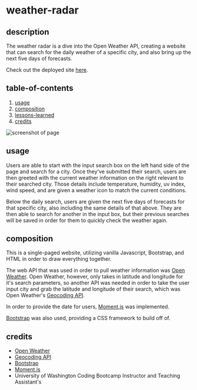 # weather-radar

## description

The weather radar is a dive into the Open Weather API, creating a website that can search for the daily weather of a specific city, and also bring up the next five days of forecasts. 

Check out the deployed site [here](https://lindslewis.github.io/weather-radar/).

## table-of-contents

1. [usage](#usage)
2. [composition](#composition)
3. [lessons-learned](#lessons-learned)
4. [credits](#credits)

![screenshot of page](readme-img.jpg)

## usage

Users are able to start with the input search box on the left hand side of the page and search for a city. Once they've submitted their search, users are then greeted with the current weather information on the right relevant to their searched city. Those details include temperature, humidity, uv index, wind speed, and are given a weather icon to match the current conditions.

Below the daily search, users are given the next five days of forecasts for that specific city, also including the same details of that above. They are then able to search for another in the input box, but their previous searches will be saved in order for them to quickly check the weather again.

## composition

This is a single-paged website, utilizing vanilla Javascript, Bootstrap, and HTML in order to draw everything together. 

The web API that was used in order to pull weather information was [Open Weather](https://openweathermap.org/api/one-call-3). Open Weather, however, only takes in latitude and longitude for it's search parameters, so another API was needed in order to take the user input city and grab the latitude and longitude of their search, which was Open Weather's [Geocoding API](https://openweathermap.org/api/geocoding-api).

In order to provide the date for users, [Moment.js](https://momentjs.com/) was implemented.

[Bootstrap](https://getbootstrap.com/) was also used, providing a CSS framework to build off of.

## credits

- [Open Weather](https://openweathermap.org/api/one-call-3)
- [Geocoding API](https://openweathermap.org/api/geocoding-api)
- [Bootstrap](https://getbootstrap.com/)
- [Moment.js](https://momentjs.com/)
- University of Washington Coding Bootcamp Instructor and Teaching Assistant's
